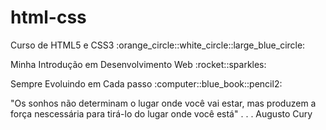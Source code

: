 # html-css
 <p>Curso de HTML5 e CSS3 :orange_circle::white_circle::large_blue_circle:</p>

<p>Minha Introdução em Desenvolvimento Web :rocket::sparkles:</p>

<p>Sempre Evoluindo em Cada passo :computer::blue_book::pencil2:</p>

<p> "Os sonhos não determinam o lugar onde  você vai estar, mas produzem a força nescessária para tirá-lo do lugar onde você está" . . . Augusto Cury</p>

<!-- <a href="https://ezequiellsantos.github.io/html-css/exercicios/modulo01/ex001/">Executar Exercício 001</a> -->

